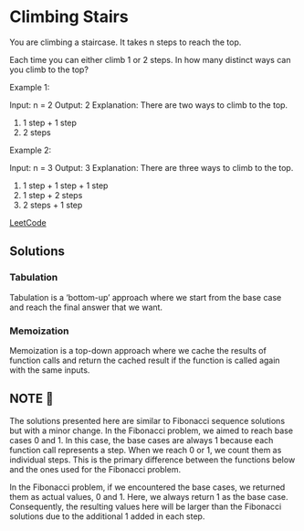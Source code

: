 # Climbing Stairs

You are climbing a staircase. It takes n steps to reach the top.

Each time you can either climb 1 or 2 steps. In how many distinct ways can you climb to the top?

Example 1:

Input: n = 2
Output: 2
Explanation: There are two ways to climb to the top.

1. 1 step + 1 step
2. 2 steps

Example 2:

Input: n = 3
Output: 3
Explanation: There are three ways to climb to the top.

1. 1 step + 1 step + 1 step
2. 1 step + 2 steps
3. 2 steps + 1 step

[LeetCode](https://leetcode.com/problems/climbing-stairs/)

## Solutions

### Tabulation

Tabulation is a ‘bottom-up’ approach where we start from the base case and reach the final answer that we want.

### Memoization

Memoization is a top-down approach where we cache the results of function calls and return the cached result if the function is called again with the same inputs.

## NOTE 📔

The solutions presented here are similar to Fibonacci sequence solutions but with a minor change. In the Fibonacci problem, we aimed to reach base cases 0 and 1. In this case, the base cases are always 1 because each function call represents a step. When we reach 0 or 1, we count them as individual steps. This is the primary difference between the functions below and the ones used for the Fibonacci problem.

In the Fibonacci problem, if we encountered the base cases, we returned them as actual values, 0 and 1. Here, we always return 1 as the base case. Consequently, the resulting values here will be larger than the Fibonacci solutions due to the additional 1 added in each step.
